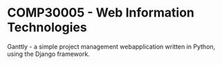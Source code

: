 COMP30005 - Web Information Technologies
========================================

Ganttly - a simple project management 
webapplication written in Python, using
the Django framework.